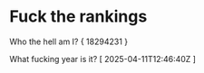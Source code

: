 # Fuck the rankings

Who the hell am I?
{ 18294231 }

What fucking year is it?
[ 2025-04-11T12:46:40Z ]
